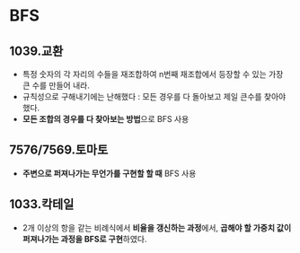 # BFS 

## 1039.교환
  - 특정 숫자의 각 자리의 수들을 재조합하여 n번째 재조합에서 등장할 수 있는 가장 큰 수를 만들어 내라.
  - 규칙성으로 구해내기에는 난해했다 : 모든 경우를 다 돌아보고 제일 큰수를 찾아야 했다.
  - **모든 조합의 경우를 다 찾아보는 방법**으로 BFS 사용

## 7576/7569.토마토
  - **주변으로 퍼져나가는 무언가를 구현할 할 때** BFS 사용

## 1033.칵테일
  - 2개 이상의 항을 같는 비례식에서 **비율을 갱신하는 과정**에서, **곱해야 할 가중치 값이 퍼져나가는 과정을 BFS로 구현**하였다.

